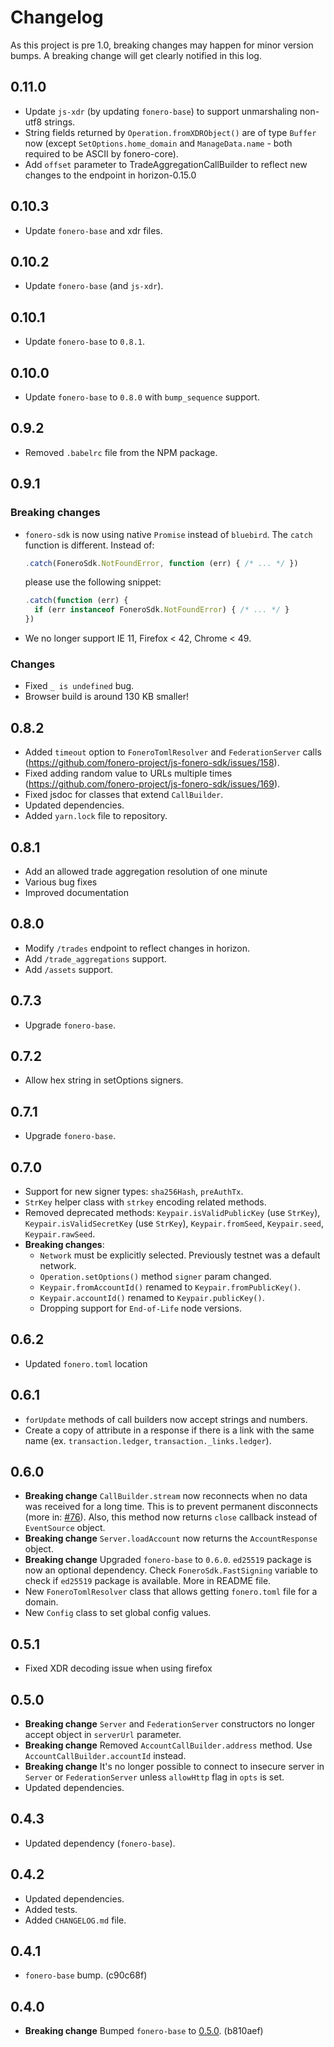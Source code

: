 # Changelog

As this project is pre 1.0, breaking changes may happen for minor version bumps. A breaking change will get clearly notified in this log.

## 0.11.0

* Update `js-xdr` (by updating `fonero-base`) to support unmarshaling non-utf8 strings.
* String fields returned by `Operation.fromXDRObject()` are of type `Buffer` now (except `SetOptions.home_domain` and `ManageData.name` - both required to be ASCII by fonero-core).
* Add `offset` parameter to TradeAggregationCallBuilder to reflect new changes to the endpoint in horizon-0.15.0

## 0.10.3

* Update `fonero-base` and xdr files.

## 0.10.2

* Update `fonero-base` (and `js-xdr`).

## 0.10.1

* Update `fonero-base` to `0.8.1`.

## 0.10.0

* Update `fonero-base` to `0.8.0` with `bump_sequence` support.

## 0.9.2

* Removed `.babelrc` file from the NPM package.

## 0.9.1

### Breaking changes

* `fonero-sdk` is now using native `Promise` instead of `bluebird`. The `catch` function is different. Instead of:

  ```js
  .catch(FoneroSdk.NotFoundError, function (err) { /* ... */ })
  ```
  please use the following snippet:
  ```js
  .catch(function (err) {
    if (err instanceof FoneroSdk.NotFoundError) { /* ... */ }
  })
  ```

* We no longer support IE 11, Firefox < 42, Chrome < 49.

### Changes

* Fixed `_ is undefined` bug.
* Browser build is around 130 KB smaller!

## 0.8.2

* Added `timeout` option to `FoneroTomlResolver` and `FederationServer` calls (https://github.com/fonero-project/js-fonero-sdk/issues/158).
* Fixed adding random value to URLs multiple times (https://github.com/fonero-project/js-fonero-sdk/issues/169).
* Fixed jsdoc for classes that extend `CallBuilder`.
* Updated dependencies.
* Added `yarn.lock` file to repository.

## 0.8.1

* Add an allowed trade aggregation resolution of one minute
* Various bug fixes
* Improved documentation

## 0.8.0

* Modify `/trades` endpoint to reflect changes in horizon. 
* Add `/trade_aggregations` support.
* Add `/assets` support. 

## 0.7.3

* Upgrade `fonero-base`.

## 0.7.2

* Allow hex string in setOptions signers.

## 0.7.1

* Upgrade `fonero-base`.

## 0.7.0

* Support for new signer types: `sha256Hash`, `preAuthTx`.
* `StrKey` helper class with `strkey` encoding related methods.
* Removed deprecated methods: `Keypair.isValidPublicKey` (use `StrKey`), `Keypair.isValidSecretKey` (use `StrKey`), `Keypair.fromSeed`, `Keypair.seed`, `Keypair.rawSeed`.
* **Breaking changes**:
  * `Network` must be explicitly selected. Previously testnet was a default network.
  * `Operation.setOptions()` method `signer` param changed.
  * `Keypair.fromAccountId()` renamed to `Keypair.fromPublicKey()`.
  * `Keypair.accountId()` renamed to `Keypair.publicKey()`.
  * Dropping support for `End-of-Life` node versions.

## 0.6.2

* Updated `fonero.toml` location

## 0.6.1

* `forUpdate` methods of call builders now accept strings and numbers.
* Create a copy of attribute in a response if there is a link with the same name (ex. `transaction.ledger`, `transaction._links.ledger`).

## 0.6.0

* **Breaking change** `CallBuilder.stream` now reconnects when no data was received for a long time.
This is to prevent permanent disconnects (more in: [#76](https://github.com/fonero-project/js-fonero-sdk/pull/76)).
Also, this method now returns `close` callback instead of `EventSource` object.
* **Breaking change** `Server.loadAccount` now returns the `AccountResponse` object.
* **Breaking change** Upgraded `fonero-base` to `0.6.0`. `ed25519` package is now an optional dependency. Check `FoneroSdk.FastSigning` variable to check if `ed25519` package is available. More in README file.
* New `FoneroTomlResolver` class that allows getting `fonero.toml` file for a domain.
* New `Config` class to set global config values.

## 0.5.1

* Fixed XDR decoding issue when using firefox

## 0.5.0

* **Breaking change** `Server` and `FederationServer` constructors no longer accept object in `serverUrl` parameter.
* **Breaking change** Removed `AccountCallBuilder.address` method. Use `AccountCallBuilder.accountId` instead.
* **Breaking change** It's no longer possible to connect to insecure server in `Server` or `FederationServer` unless `allowHttp` flag in `opts` is set.
* Updated dependencies.

## 0.4.3

* Updated dependency (`fonero-base`).

## 0.4.2

* Updated dependencies.
* Added tests.
* Added `CHANGELOG.md` file.

## 0.4.1

* `fonero-base` bump. (c90c68f)

## 0.4.0

* **Breaking change** Bumped `fonero-base` to [0.5.0](https://github.com/fonero-project/js-fonero-base/blob/master/CHANGELOG.md#050). (b810aef)

